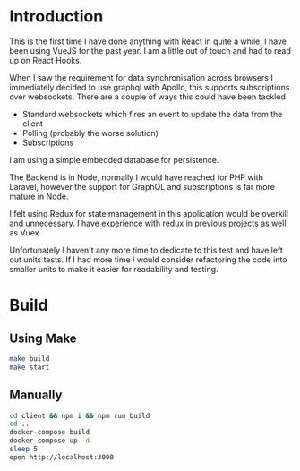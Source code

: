 # Introduction

This is the first time I have done anything with React in quite a while, I have been using 
VueJS for the past year. I am a little out of touch and had to read up on React Hooks.

When I saw the requirement for data synchronisation across browsers I immediately decided to use
graphql with Apollo, this supports subscriptions over websockets. There are a couple of ways this could have been tackled

* Standard websockets which fires an event to update the data from the client
* Polling (probably the worse solution)
* Subscriptions

I am using a simple embedded database for persistence. 

The Backend is in Node, normally I would have reached for PHP with Laravel, however the support
for GraphQL and subscriptions is far more mature in Node. 

I felt using Redux for state management in this application would be overkill and unnecessary. I have experience
with redux in previous projects as well as Vuex. 

Unfortunately I haven't any more time to dedicate to this test and have left out units tests. If I had
more time I would consider refactoring the code into smaller units to make it easier for readability and testing.


# Build

## Using Make

```bash
make build
make start
```

## Manually

```bash
cd client && npm i && npm run build
cd ..
docker-compose build
docker-compose up -d
sleep 5
open http://localhost:3000
```